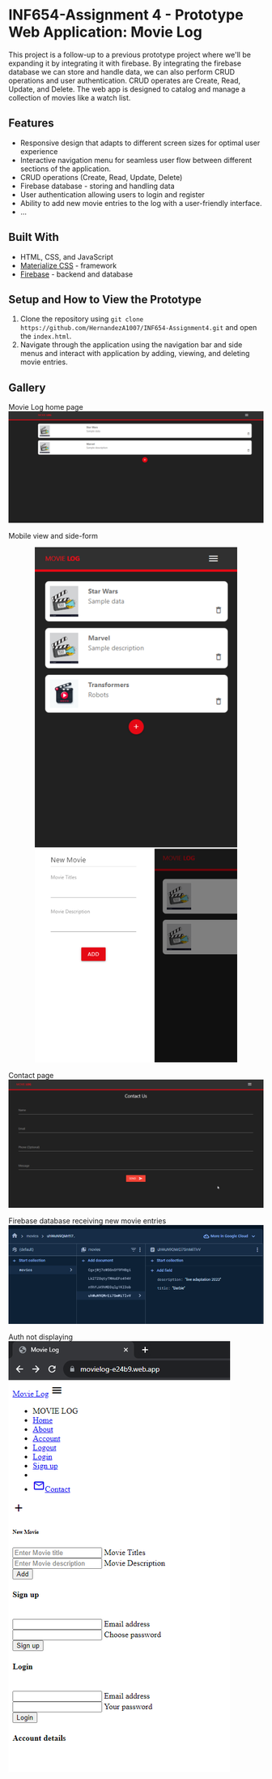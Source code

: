 # INF654-Assignment 4 - Prototype Web Application: Movie Log

This project is a follow-up to a previous prototype project where we'll be expanding it by integrating it with firebase. By integrating the firebase database we can store and handle data, we can also perform CRUD operations and user authentication. CRUD operates are Create, Read, Update, and Delete. The web app is designed to catalog and manage a collection of movies like a watch list.

## Features

- Responsive design that adapts to different screen sizes for optimal user experience
- Interactive navigation menu for seamless user flow between different sections of the application.
- CRUD operations (Create, Read, Update, Delete)
- Firebase database - storing and handling data
- User authentication allowing users to login and register
- Ability to add new movie entries to the log with a user-friendly interface.
- ...

## Built With

- HTML, CSS, and JavaScript
- [Materialize CSS](https://materializecss.com/) - framework
- [Firebase](https://firebase.google.com/) - backend and database

## Setup and How to View the Prototype

1. Clone the repository using `git clone https://github.com/HernandezA1007/INF654-Assignment4.git` and open the `index.html`.
2. Navigate through the application using the navigation bar and side menus and interact with application by adding, viewing, and deleting movie entries.

## Gallery

Movie Log home page
![movie log home page](./public/img/movielog.png)

Mobile view and side-form
<p align="center">
    <img src="./public/img/mobile.png" alt="mobile view" width="400"/>
    <img src="./public/img/movieform.png" alt="movie form" width="400"/>
</p>

Contact page
![contact page](./public/img/contact.png)

Firebase database receiving new movie entries
![firebase collection](./public/img/firebase.png)

Auth not displaying
![auth stuff](./public/img/auth.png)
